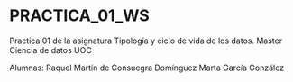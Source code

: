 # PRACTICA_01_WS
Practica 01 de la asignatura Tipología y ciclo de vida de los datos. Master Ciencia de datos UOC

Alumnas:
Raquel Martín de Consuegra Domínguez
Marta García González
